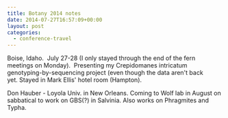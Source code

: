 ```yaml
---
title: Botany 2014 notes
date: 2014-07-27T16:57:09+00:00
layout: post
categories:
  - conference-travel
---
```

Boise, Idaho.  July 27-28 (I only stayed through the end of the fern meetings on Monday).  Presenting my Crepidomanes intricatum genotyping-by-sequencing project (even though the data aren't back yet. Stayed in Mark Ellis' hotel room (Hampton).

Don Hauber - Loyola Univ. in New Orleans. Coming to Wolf lab in August on sabbatical to work on GBS(?) in Salvinia. Also works on Phragmites and Typha.

&nbsp;
